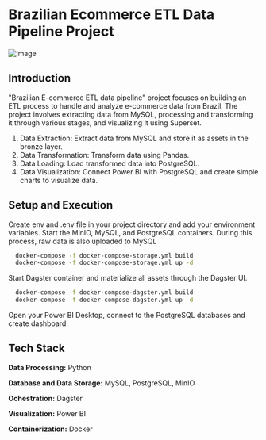 # Brazilian Ecommerce ETL Data Pipeline Project

![image](https://github.com/user-attachments/assets/9b43f4e0-ca4b-475f-be08-8fe9a994c2fb)


## Introduction
"Brazilian E-commerce ETL data pipeline" project focuses on building an ETL process to handle and analyze e-commerce data from Brazil. The project involves extracting data from MySQL, processing and transforming it through various stages, and visualizing it using Superset. 
1. Data Extraction: Extract data from MySQL and store it as assets in the bronze layer.
2. Data Transformation: Transform data using Pandas.
3. Data Loading: Load transformed data into PostgreSQL.
4. Data Visualization: Connect Power BI with PostgreSQL and create simple charts to visualize data.


## Setup and Execution

Create env and .env file in your project directory and add your environment variables.
Start the MinIO, MySQL, and PostgreSQL containers. During this process, raw data is also uploaded to MySQL

``` bash
  docker-compose -f docker-compose-storage.yml build
  docker-compose -f docker-compose-storage.yml up -d
```
Start Dagster container and materialize all assets through the Dagster UI.
``` bash
  docker-compose -f docker-compose-dagster.yml build
  docker-compose -f docker-compose-dagster.yml up -d
```
Open your Power BI Desktop, connect to the PostgreSQL databases and create dashboard.


## Tech Stack

**Data Processing:** Python

**Database and Data Storage:** MySQL, PostgreSQL, MinIO

**Ochestration:** Dagster

**Visualization:** Power BI

**Containerization:** Docker


